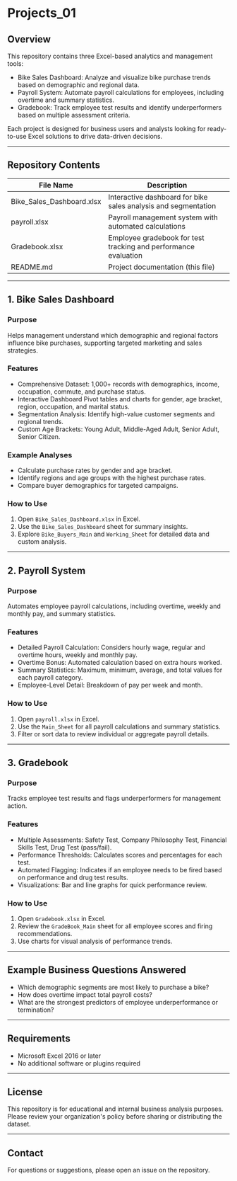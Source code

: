 # Projects_01

## Overview

This repository contains three Excel-based analytics and management tools:
- Bike Sales Dashboard: Analyze and visualize bike purchase trends based on demographic and regional data.
- Payroll System: Automate payroll calculations for employees, including overtime and summary statistics.
- Gradebook: Track employee test results and identify underperformers based on multiple assessment criteria.

Each project is designed for business users and analysts looking for ready-to-use Excel solutions to drive data-driven decisions.

---

## Repository Contents

| File Name                 | Description                                                                 
|---------------------------|-----------------------------------------------------------------------------
| Bike_Sales_Dashboard.xlsx | Interactive dashboard for bike sales analysis and segmentation               
| payroll.xlsx              | Payroll management system with automated calculations                        
| Gradebook.xlsx            | Employee gradebook for test tracking and performance evaluation              
| README.md                 | Project documentation (this file)                                           

---

## 1. Bike Sales Dashboard

### Purpose

Helps management understand which demographic and regional factors influence bike purchases, supporting targeted marketing and sales strategies.

### Features

- Comprehensive Dataset: 1,000+ records with demographics, income, occupation, commute, and purchase status.
- Interactive Dashboard Pivot tables and charts for gender, age bracket, region, occupation, and marital status.
- Segmentation Analysis: Identify high-value customer segments and regional trends.
- Custom Age Brackets: Young Adult, Middle-Aged Adult, Senior Adult, Senior Citizen.

### Example Analyses

- Calculate purchase rates by gender and age bracket.
- Identify regions and age groups with the highest purchase rates.
- Compare buyer demographics for targeted campaigns.

### How to Use

1. Open `Bike_Sales_Dashboard.xlsx` in Excel.
2. Use the `Bike_Sales_Dashboard` sheet for summary insights.
3. Explore `Bike_Buyers_Main` and `Working_Sheet` for detailed data and custom analysis.

---

## 2. Payroll System

### Purpose

Automates employee payroll calculations, including overtime, weekly and monthly pay, and summary statistics.

### Features

- Detailed Payroll Calculation: Considers hourly wage, regular and overtime hours, weekly and monthly pay.
- Overtime Bonus: Automated calculation based on extra hours worked.
- Summary Statistics: Maximum, minimum, average, and total values for each payroll category.
- Employee-Level Detail: Breakdown of pay per week and month.

### How to Use

1. Open `payroll.xlsx` in Excel.
2. Use the `Main_Sheet` for all payroll calculations and summary statistics.
3. Filter or sort data to review individual or aggregate payroll details.

---

## 3. Gradebook

### Purpose

Tracks employee test results and flags underperformers for management action.

### Features

- Multiple Assessments: Safety Test, Company Philosophy Test, Financial Skills Test, Drug Test (pass/fail).
- Performance Thresholds: Calculates scores and percentages for each test.
- Automated Flagging: Indicates if an employee needs to be fired based on performance and drug test results.
- Visualizations: Bar and line graphs for quick performance review.

### How to Use

1. Open `Gradebook.xlsx` in Excel.
2. Review the `GradeBook_Main` sheet for all employee scores and firing recommendations.
3. Use charts for visual analysis of performance trends.

---

## Example Business Questions Answered

- Which demographic segments are most likely to purchase a bike?
- How does overtime impact total payroll costs?
- What are the strongest predictors of employee underperformance or termination?

---

## Requirements

- Microsoft Excel 2016 or later
- No additional software or plugins required

---

## License

This repository is for educational and internal business analysis purposes. Please review your organization's policy before sharing or distributing the dataset.

---

## Contact

For questions or suggestions, please open an issue on the repository.
